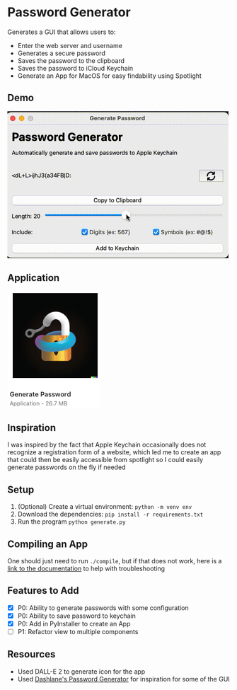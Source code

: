 # Password Generator

Generates a GUI that allows users to:

* Enter the web server and username
* Generates a secure password
* Saves the password to the clipboard
* Saves the password to iCloud Keychain
* Generate an App for MacOS for easy findability using Spotlight

## Demo

![Password Generator Demo](./demo.gif)

## Application

![Password Generator App Icon](./app_image.png)

## Inspiration

I was inspired by the fact that Apple Keychain occasionally does not recognize a
registration form of a website, which led me to create an app that could then be
easily accessible from spotlight so I could easily generate passwords on the fly
if needed

## Setup

1. (Optional) Create a virtual environment: `python -m venv env`
2. Download the dependencies: `pip install -r requirements.txt`
3. Run the program `python generate.py`

## Compiling an App

One should just need to run `./compile`, but if that does not work, here is
a [link to the documentation](https://pyinstaller.org/en/stable/usage.html) to help with troubleshooting

## Features to Add

- [x] P0: Ability to generate passwords with some configuration
- [x] P0: Ability to save password to keychain
- [x] P0: Add in PyInstaller to create an App
- [ ] P1: Refactor view to multiple components

## Resources

- Used DALL-E 2 to generate icon for the app
- Used [Dashlane's Password Generator](https://www.dashlane.com/personal-password-manager/password-generator) for inspiration for some of the GUI
